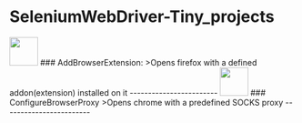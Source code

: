 # SeleniumWebDriver-Tiny_projects


<img src="https://icons.iconarchive.com/icons/untergunter/leaf-mimes/512/opera-extension-icon.png" width="50" height="50"> 
### AddBrowserExtension: 
>Opens firefox with a defined addon(extension) installed on it
------------------------

<img src="https://image.flaticon.com/icons/png/512/189/189597.png" width="50" height="50"> 
### ConfigureBrowserProxy
>Opens chrome with a predefined SOCKS proxy
------------------------


